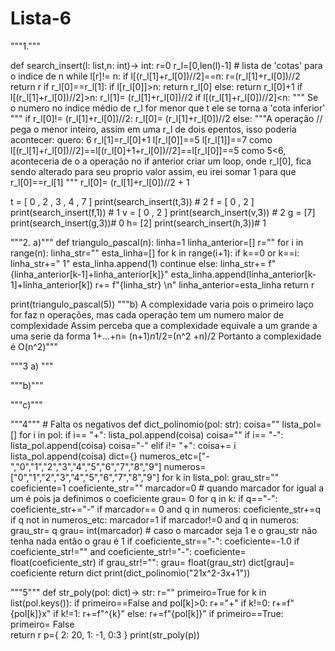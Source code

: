 # Lista-6
"""1."""

def search_insert(l: list,n: int)-> int:
    r=0
    r_l=[0,len(l)-1] # lista de 'cotas' para o indice de n
    while l[r]!= n:
        if l[(r_l[1]+r_l[0])//2]==n:
            r=(r_l[1]+r_l[0])//2
            return r
        if r_l[0]==r_l[1]:
            if l[r_l[0]]>n:
                return r_l[0]
            else:
                return r_l[0]+1
        if l[(r_l[1]+r_l[0])//2]>n:
            r_l[1]= (r_l[1]+r_l[0])//2
        if l[(r_l[1]+r_l[0])//2]<n:
            """ Se o numero no indice médio de r_l for menor que t ele se torna a 'cota inferior' """
            if r_l[0]!= (r_l[1]+r_l[0])//2:
                r_l[0]= (r_l[1]+r_l[0])//2
            else:
                """A operação // pega o menor inteiro, assim em uma r_l de dois epentos, isso poderia acontecer:
                    quero: 6
                    r_l[1]=r_l[0]+1
                    l[r_l[0]]==5
                    l[r_l[1]]==7
                    como l[(r_l[1]+r_l[0])//2]==l[(r_l[0]+1+r_l[0])//2]==l[r_l[0]]==5
                    como 5<6, aconteceria de o a operação no if anterior criar um loop, onde r_l[0], fica sendo alterado para seu proprio valor 
                    assim, eu irei somar 1 para que r_l[0]==r_l[1]
                    """
                r_l[0]= (r_l[1]+r_l[0])//2 + 1
    

t = [ 0 , 2 , 3 , 4 , 7 ]
print(search_insert(t,3)) # 2
f = [ 0 , 2 ]
print(search_insert(f,1)) # 1
v = [ 0 , 2 ]
print(search_insert(v,3)) # 2
g = [7]
print(search_insert(g,3))# 0
h= [2]
print(search_insert(h,3))# 1 



"""2.
a)"""
def triangulo_pascal(n):
    linha=1
    linha_anterior=[]
    r=""
    for i in range(n):
        linha_str=""
        esta_linha=[]
        for k in range(i+1):
            if k==0 or k==i:
                linha_str+=" 1"
                esta_linha.append(1)
                continue
            else:
                linha_str+= f" {linha_anterior[k-1]+linha_anterior[k]}"
                esta_linha.append(linha_anterior[k-1]+linha_anterior[k])
        r+= f"{linha_str} \n"
        linha_anterior=esta_linha
    return r
    
print(triangulo_pascal(5))
"""b) 
A complexidade varia pois o primeiro laço for faz n operações, mas cada operação tem um numero maior de complexidade 
Assim perceba que a complexidade equivale a um grande a uma serie da forma 1+...+n= (n+1)*n*1/2=(n^2 +n)/2
Portanto a complexidade é O(n^2)"""

"""3
a) """


"""b)"""

"""c)"""

"""4""" # Falta os negativos
def dict_polinomio(pol: str):
    coisa=""
    lista_pol=[]
    for i in pol:
        if i== "+":
            lista_pol.append(coisa)
            coisa=""
        if i== "-":
            lista_pol.append(coisa)
            coisa="-"
        elif i!= "+":
            coisa+= i
    lista_pol.append(coisa)
    dict={}
    numeros_etc=["-","0","1","2","3","4","5","6","7","8","9"]
    numeros=["0","1","2","3","4","5","6","7","8","9"]
    for k in lista_pol:
        grau_str=""
        coeficiente=1
        coeficiente_str=""
        marcador=0 # quando marcador for igual a um é pois ja definimos o coeficiente
        grau= 0
        for q in k:
            if q=="-":
                coeficiente_str+="-"
            if marcador== 0 and q in numeros:
                coeficiente_str+=q
            if q not in numeros_etc:
               marcador=1 
            if marcador!=0 and q in numeros:
                grau_str= q
            grau= int(marcador) # caso o marcador seja 1 e o grau_str não tenha nada então o grau é 1
            if coeficiente_str=="-":
                coeficiente=-1.0
            if coeficiente_str!="" and coeficiente_str!="-":
                coeficiente= float(coeficiente_str)
            if grau_str!="":
                grau= float(grau_str)
        dict[grau]= coeficiente
    return dict
print(dict_polinomio("21x^2-3x+1"))


"""5"""
def str_poly(pol: dict)-> str:
    r=""
    primeiro=True
    for k in list(pol.keys()):
        if primeiro==False and pol[k]>0:
            r+="+"
        if k!=0:
            r+=f"{pol[k]}x"
            if k!=1:
                r+=f"^{k}"
        else:
            r+=f"{pol[k]}"
        if primeiro==True:
            primeiro= False    
    return r
p={
    2: 20,
    1: -1,
    0:3
}
print(str_poly(p))
